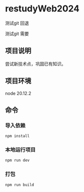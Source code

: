 # restudyWeb2024

测试git 回退

测试git 需要

## 项目说明
尝试新技术点，巩固已有知识。

## 项目环境 
node 20.12.2

## 命令

### 导入依赖

```sh
npm install
```

### 本地运行项目

```sh
npm run dev
```

### 打包

```sh
npm run build
```

